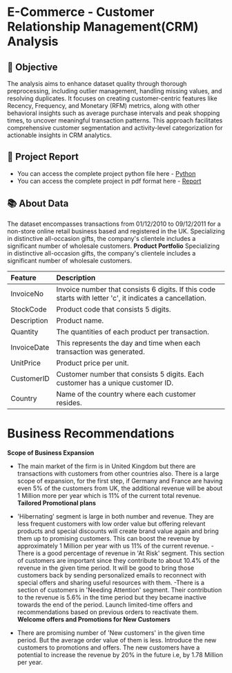 # E-Commerce -  Customer Relationship Management(CRM) Analysis
## 🎯 Objective
The analysis aims to enhance dataset quality through thorough preprocessing, including outlier management, handling missing values, and resolving duplicates. It focuses on creating customer-centric features like Recency, Frequency, and Monetary (RFM) metrics, along with other behavioral insights such as average purchase intervals and peak shopping times, to uncover meaningful transaction patterns. This approach facilitates comprehensive customer segmentation and activity-level categorization for actionable insights in CRM analytics.
## 📝 Project Report
- You can access the complete project python file here - [Python]([https://github.com/](https://github.com/nikhilsree5/EcommCRM/blob/main/Ecom%20CRM.pdf))
- You can access the complete project in pdf format here - [Report](https://github.com/nikhilsree5/EcommCRM/blob/main/Ecom%20CRM.pdf)
## 📚 About Data
The dataset encompasses transactions from 01/12/2010 to 09/12/2011 for a non-store online retail business based and registered in the UK. Specializing in distinctive all-occasion gifts, the company's clientele includes a significant number of wholesale customers. 
**Product Portfolio**
Specializing in distinctive all-occasion gifts, the company's clientele includes a significant number of wholesale customers. 
  
| Feature | Description |
|:--------|:------------|
| InvoiceNo | Invoice number that consists 6 digits. If this code starts with letter 'c', it indicates a cancellation.|
| StockCode | Product code that consists 5 digits.|
| Description | Product name. |
| Quantity | The quantities of each product per transaction.|
| InvoiceDate | This represents the day and time when each transaction was generated. |
| UnitPrice | Product price per unit. |
| CustomerID | Customer number that consists 5 digits. Each customer has a unique customer ID. | 
| Country | Name of the country where each customer resides. | 
# Business Recommendations
**Scope of Business Expansion**
- The main market of the firm is in United Kingdom but there are transactions with customers from other countries also. There is a large scope of expansion, for the first step, if Germany and France are having even 5% of the customers from UK, the additional revenue will be about 1 Million more per year which is 11% of the current total revenue.
**Tailored Promotional plans**
 
- 'Hibernating' segment is large in both number and revenue. They are less frequent customers with low order value but offering relevant products and special discounts will create brand value again and bring them up to promising customers. This can boost the revenue by approximately 1 Million per year with us 11% of the current revenue.
-There is a good percentage of revenue in 'At Risk' segment. This section of customers are important since they contribute to about 10.4% of the revenue in the given time period. It will be good to bring those customers back by sending personalized emails to reconnect with special offers and sharing useful resources with them.
-There is a section of customers in 'Needing Attention' segment. Their contribution to the revenue is 5.6% in the time period but they became inactive towards the end of the period. Launch limited-time offers and recommendations based on previous orders to reactivate them.
**Welcome offers and Promotions for New Customers**
- There are promising number of 'New customers' in the given time period. But the average order value of them is less. Introduce the new customers to promotions and offers. The new customers have a potential to increase the revenue by 20% in the future i.e, by 1.78 Million per year.
